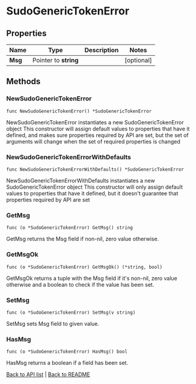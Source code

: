 # SudoGenericTokenError

## Properties

Name | Type | Description | Notes
------------ | ------------- | ------------- | -------------
**Msg** | Pointer to **string** |  | [optional] 

## Methods

### NewSudoGenericTokenError

`func NewSudoGenericTokenError() *SudoGenericTokenError`

NewSudoGenericTokenError instantiates a new SudoGenericTokenError object
This constructor will assign default values to properties that have it defined,
and makes sure properties required by API are set, but the set of arguments
will change when the set of required properties is changed

### NewSudoGenericTokenErrorWithDefaults

`func NewSudoGenericTokenErrorWithDefaults() *SudoGenericTokenError`

NewSudoGenericTokenErrorWithDefaults instantiates a new SudoGenericTokenError object
This constructor will only assign default values to properties that have it defined,
but it doesn't guarantee that properties required by API are set

### GetMsg

`func (o *SudoGenericTokenError) GetMsg() string`

GetMsg returns the Msg field if non-nil, zero value otherwise.

### GetMsgOk

`func (o *SudoGenericTokenError) GetMsgOk() (*string, bool)`

GetMsgOk returns a tuple with the Msg field if it's non-nil, zero value otherwise
and a boolean to check if the value has been set.

### SetMsg

`func (o *SudoGenericTokenError) SetMsg(v string)`

SetMsg sets Msg field to given value.

### HasMsg

`func (o *SudoGenericTokenError) HasMsg() bool`

HasMsg returns a boolean if a field has been set.


[Back to API list](../README.md#documentation-for-api-endpoints) | [Back to README](../README.md)
